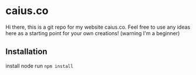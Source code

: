 # caius.co
Hi there, this is a git repo for my website caius.co. Feel free to use any ideas here as a starting point for your own creations! (warning I'm a beginner)

## Installation
install node run `npm install`